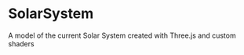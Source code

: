 SolarSystem
===========

A model of the current Solar System created with Three.js and custom shaders 
